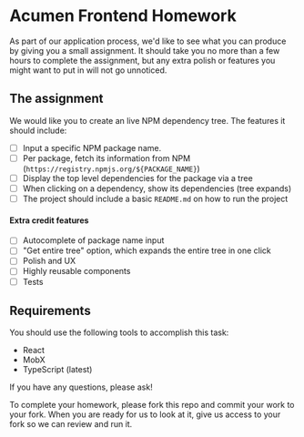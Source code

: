 # Acumen Frontend Homework

As part of our application process, we'd like to see what you can produce by giving you a small assignment. It should take you no more than a few hours to complete the assignment, but any extra polish or features you might want to put in will not go unnoticed.

## The assignment

We would like you to create an live NPM dependency tree. The features it should include:

 - [ ] Input a specific NPM package name.
 - [ ] Per package, fetch its information from NPM (`https://registry.npmjs.org/${PACKAGE_NAME}`)
 - [ ] Display the top level dependencies for the package via a tree
 - [ ] When clicking on a dependency, show its dependencies (tree expands)
 - [ ] The project should include a basic `README.md` on how to run the project

#### Extra credit features

 - [ ] Autocomplete of package name input
 - [ ] "Get entire tree" option, which expands the entire tree in one click
 - [ ] Polish and UX
 - [ ] Highly reusable components
 - [ ] Tests

## Requirements

You should use the following tools to accomplish this task:

 - React
 - MobX
 - TypeScript (latest)

If you have any questions, please ask!

To complete your homework, please fork this repo and commit your work to your fork. When you are ready for us to look at it, give us access to your fork so we can review and run it.
